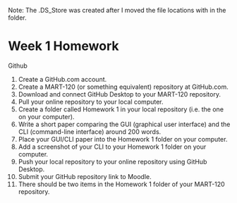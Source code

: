 Note: The .DS_Store was created after I moved the file locations with in the folder. 

# Week 1 Homework

Github

1. Create a GitHub.com account.
2. Create a MART-120 (or something equivalent) repository at GitHub.com.
3. Download and connect GitHub Desktop to your MART-120 repository.
4. Pull your online repository to your local computer.
5. Create a folder called Homework 1 in your local repository (i.e. the one on your computer).
6. Write a short paper comparing the GUI (graphical user interface) and the CLI (command-line interface) around 200 words.
7. Place your GUI/CLI paper into the Homework 1 folder on your computer.
8. Add a screenshot of your CLI to your Homework 1 folder on your computer.
9. Push your local repository to your online repository using GitHub Desktop.
10. Submit your GitHub repository link to Moodle.
11. There should be two items in the Homework 1 folder of your MART-120 repository.



